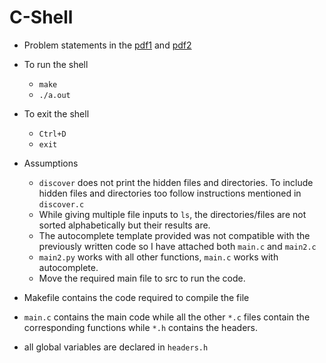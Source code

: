 # C-Shell
- Problem statements in the [pdf1](./OSN_Assignment_2.pdf) and [pdf2](./Assignment_3-Extending_the_shell.pdf)

- To run the shell
    - `make`
    - `./a.out`

- To exit the shell
    - `Ctrl+D`
    -  `exit`

- Assumptions
    - `discover` does not print the hidden files and directories. To include hidden files and directories too follow instructions mentioned in `discover.c`
    - While giving multiple file inputs to `ls`, the directories/files are not sorted alphabetically but their results are.
    - The autocomplete template provided was not compatible with the previously written code so I have attached both `main.c` and `main2.c`
    -  `main2.py` works with all other functions, `main.c` works with autocomplete.
    - Move the required main file to src to run the code.

- Makefile contains the code required to compile the file
-  `main.c` contains the main code while all the other `*.c` files contain the corresponding functions while `*.h` contains the headers.
- all global variables are declared in `headers.h`
